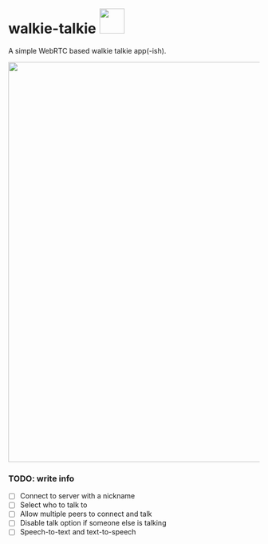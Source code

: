 # walkie-talkie <img width="50" src="https://github.com/Kajatin/walkie-talkie/assets/33018844/7d856caa-e225-443b-846f-cb14d2065c48">
A simple WebRTC based walkie talkie app(-ish).

<p align="center">
  <img width="800" src="https://github.com/Kajatin/walkie-talkie/assets/33018844/2065974b-ca8a-44c2-9b79-163ee7ab07fa">
</p>

### TODO: write info

- [ ] Connect to server with a nickname
- [ ] Select who to talk to
- [ ] Allow multiple peers to connect and talk
- [ ] Disable talk option if someone else is talking
- [ ] Speech-to-text and text-to-speech
